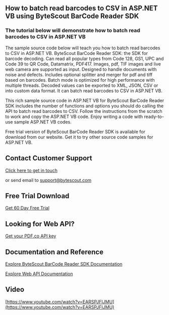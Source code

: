 ## How to batch read barcodes to CSV in ASP.NET VB using ByteScout BarCode Reader SDK

### The tutorial below will demonstrate how to batch read barcodes to CSV in ASP.NET VB

The sample source code below will teach you how to batch read barcodes to CSV in ASP.NET VB. ByteScout BarCode Reader SDK: the SDK for barcode decoding. Can read all popular types from Code 128, GS1, UPC and Code 39 to QR Code, Datamatrix, PDF417. Images, pdf, TIF images and live web camera are supported as input. Designed to handle documents with noise and defects. Includes optional splitter and merger for pdf and tiff based on barcodes. Batch mode is optimized for high performance with multiple threads. Decoded values can be exported to XML, JSON, CSV or into custom data format. It can batch read barcodes to CSV in ASP.NET VB.

This rich sample source code in ASP.NET VB for ByteScout BarCode Reader SDK includes the number of functions and options you should do calling the API to batch read barcodes to CSV. Follow the instructions from the scratch to work and copy the ASP.NET VB code. Enjoy writing a code with ready-to-use sample ASP.NET VB codes.

Free trial version of ByteScout BarCode Reader SDK is available for download from our website. Get it to try other source code samples for ASP.NET VB.

## Contact Customer Support

[Click here to get in touch](https://bytescout.zendesk.com/hc/en-us/requests/new?subject=ByteScout%20BarCode%20Reader%20SDK%20Question)

or send email to [support@bytescout.com](mailto:support@bytescout.com?subject=ByteScout%20BarCode%20Reader%20SDK%20Question) 

## Free Trial Download

[Get 60 Day Free Trial](https://bytescout.com/download/web-installer?utm_source=github-readme)

## Looking for Web API? 

[Get your PDF.co API key](https://pdf.co/documentation/api?utm_source=github-readme)

## Documentation and Reference

[Explore ByteScout BarCode Reader SDK Documentation](https://bytescout.com/documentation/index.html?utm_source=github-readme)

[Explore Web API Documentation](https://pdf.co/documentation/api?utm_source=github-readme)

## Video

[https://www.youtube.com/watch?v=EARSPJFIJMU](https://www.youtube.com/watch?v=EARSPJFIJMU)